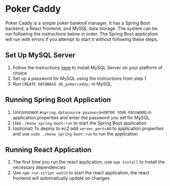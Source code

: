 # Poker Caddy

Poker Caddy is a simple poker bankroll manager. It has a Spring Boot backend, a React frontend, and MySQL data storage. The system can be run following the instructions below in order. The Spring Boot application will run with errors if you attempt to start it without following these steps.

## Set Up MySQL Server
1. Follow the instructions [here](https://dev.mysql.com/doc/mysql-getting-started/en/) to install MySQL Server on your platform of choice 
2. Set up a password for MySQL using the instructions from step 1
3. Run ```CREATE DATABASE db_pokercaddy;``` in MySQL

## Running Spring Boot Application
1. Uncomment ```#spring.datasource.password=ENTER YOUR PASSWORD``` in application.properties and enter the password you set for MySQL
2. Use ```./mvnw spring-boot:run``` to start the Spring Boot application
3. (optional) To deploy to ec2 add ```server.port=80``` to application.properties and use ```sudo ./mvnw spring-boot:run``` to run the application

## Running React Application
1. The first time you run the react application, use ```npm install``` to install the necessary dependencies
2. Use ```npm run-script watch``` to start the react application, the react frontend will automatically update on changes
